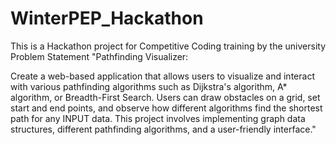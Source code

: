 # WinterPEP_Hackathon
This is a Hackathon project for Competitive Coding training by the university
Problem Statement
"Pathfinding Visualizer:

Create a web-based application that allows users to visualize and interact with various pathfinding algorithms such as Dijkstra's algorithm, A* algorithm, or Breadth-First Search. Users can draw obstacles on a grid, set start and end points, and observe how different algorithms find the shortest path for any INPUT data. This project involves implementing graph data structures, different pathfinding algorithms, and a user-friendly interface."
